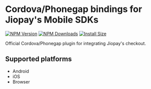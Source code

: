 # Cordova/Phonegap bindings for Jiopay's Mobile SDKs

[![NPM Version](http://img.shields.io/npm/v/com.razorpay.cordova.svg?style=flat)](https://www.npmjs.com/package/com.razorpay.cordova)
[![NPM Downloads](https://img.shields.io/npm/dm/com.razorpay.cordova.svg?style=flat)](https://npmcharts.com/compare/com.razorpay.cordova?minimal=true)
[![Install Size](https://packagephobia.now.sh/badge?p=com.razorpay.cordova)](https://packagephobia.now.sh/result?p=com.razorpay.cordova)

Official Cordova/Phonegap plugin for integrating Jiopay's checkout.

## Supported platforms

- Android
- iOS
- Browser